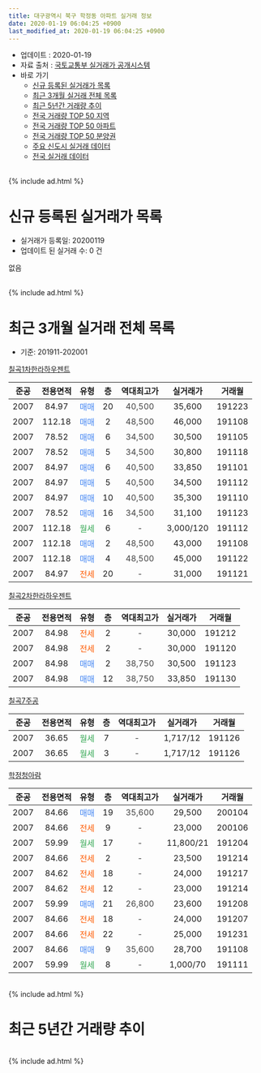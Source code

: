 ```yaml
---
title: 대구광역시 북구 학정동 아파트 실거래 정보
date: 2020-01-19 06:04:25 +0900
last_modified_at: 2020-01-19 06:04:25 +0900
---
```


* 업데이트 : 2020-01-19
* 자료 출처 : [국토교통부 실거래가 공개시스템](http://rt.molit.go.kr)
* 바로 가기
    * [신규 등록된 실거래가 목록](#신규-등록된-실거래가-목록)
    * [최근 3개월 실거래 전체 목록](#최근-3개월-실거래-전체-목록)
    * [최근 5년간 거래량 추이](#최근-5년간-거래량-추이)
    * [전국 거래량 TOP 50 지역](https://apt-info.github.io/apt-trade-info/최근-3개월-전국에서-가장-거래가-많이-발생한-지역)
    * [전국 거래량 TOP 50 아파트](https://apt-info.github.io/apt-trade-info/최근-3개월-전국에서-가장-거래가-많이-발생한-아파트)
    * [전국 거래량 TOP 50 분양권](https://apt-info.github.io/apt-trade-info/최근-3개월-전국에서-가장-거래가-많이-발생한-분양권)
    * [주요 신도시 실거래 데이터](https://apt-info.github.io/apt-trade-info/주요-신도시)
    * [전국 실거래 데이터](https://apt-info.github.io/apt-trade-info/전국)
<br>
{% include ad.html %}
<br>

# 신규 등록된 실거래가 목록
* 실거래가 등록일: 20200119
* 업데이트 된 실거래 수: 0 건

없음

<br>
{% include ad.html %}
<br>

# 최근 3개월 실거래 전체 목록
* 기준: 201911-202001


[칠곡1차한라하우젠트](https://search.naver.com/search.naver?query=%EB%8C%80%EA%B5%AC%EA%B4%91%EC%97%AD%EC%8B%9C+%EB%B6%81%EA%B5%AC+%ED%95%99%EC%A0%95%EB%8F%99+%EC%B9%A0%EA%B3%A11%EC%B0%A8%ED%95%9C%EB%9D%BC%ED%95%98%EC%9A%B0%EC%A0%A0%ED%8A%B8)

|준공|전용면적|유형|층|역대최고가|실거래가|거래월|
|:---:|:---:|:---:|:---:|:---:|:---:|:---:|
|2007|84.97|<span style="color:#4285f3">매매</span>|20|<span style="color:#444444">40,500</span>|35,600|191223|
|2007|112.18|<span style="color:#4285f3">매매</span>|2|<span style="color:#444444">48,500</span>|46,000|191108|
|2007|78.52|<span style="color:#4285f3">매매</span>|6|<span style="color:#444444">34,500</span>|30,500|191105|
|2007|78.52|<span style="color:#4285f3">매매</span>|5|<span style="color:#444444">34,500</span>|30,800|191118|
|2007|84.97|<span style="color:#4285f3">매매</span>|6|<span style="color:#444444">40,500</span>|33,850|191101|
|2007|84.97|<span style="color:#4285f3">매매</span>|5|<span style="color:#444444">40,500</span>|34,500|191112|
|2007|84.97|<span style="color:#4285f3">매매</span>|10|<span style="color:#444444">40,500</span>|35,300|191110|
|2007|78.52|<span style="color:#4285f3">매매</span>|16|<span style="color:#444444">34,500</span>|31,100|191123|
|2007|112.18|<span style="color:#34a853">월세</span>|6|<span style="color:#444444">-</span>|3,000/120|191112|
|2007|112.18|<span style="color:#4285f3">매매</span>|2|<span style="color:#444444">48,500</span>|43,000|191108|
|2007|112.18|<span style="color:#4285f3">매매</span>|4|<span style="color:#444444">48,500</span>|45,000|191122|
|2007|84.97|<span style="color:#ff5a00">전세</span>|20|<span style="color:#444444">-</span>|31,000|191121|

[칠곡2차한라하우젠트](https://search.naver.com/search.naver?query=%EB%8C%80%EA%B5%AC%EA%B4%91%EC%97%AD%EC%8B%9C+%EB%B6%81%EA%B5%AC+%ED%95%99%EC%A0%95%EB%8F%99+%EC%B9%A0%EA%B3%A12%EC%B0%A8%ED%95%9C%EB%9D%BC%ED%95%98%EC%9A%B0%EC%A0%A0%ED%8A%B8)

|준공|전용면적|유형|층|역대최고가|실거래가|거래월|
|:---:|:---:|:---:|:---:|:---:|:---:|:---:|
|2007|84.98|<span style="color:#ff5a00">전세</span>|2|<span style="color:#444444">-</span>|30,000|191212|
|2007|84.98|<span style="color:#ff5a00">전세</span>|2|<span style="color:#444444">-</span>|30,000|191120|
|2007|84.98|<span style="color:#4285f3">매매</span>|2|<span style="color:#444444">38,750</span>|30,500|191123|
|2007|84.98|<span style="color:#4285f3">매매</span>|12|<span style="color:#444444">38,750</span>|33,850|191130|

[칠곡7주공](https://search.naver.com/search.naver?query=%EB%8C%80%EA%B5%AC%EA%B4%91%EC%97%AD%EC%8B%9C+%EB%B6%81%EA%B5%AC+%ED%95%99%EC%A0%95%EB%8F%99+%EC%B9%A0%EA%B3%A17%EC%A3%BC%EA%B3%B5)

|준공|전용면적|유형|층|역대최고가|실거래가|거래월|
|:---:|:---:|:---:|:---:|:---:|:---:|:---:|
|2007|36.65|<span style="color:#34a853">월세</span>|7|<span style="color:#444444">-</span>|1,717/12|191126|
|2007|36.65|<span style="color:#34a853">월세</span>|3|<span style="color:#444444">-</span>|1,717/12|191126|

[학정청아람](https://search.naver.com/search.naver?query=%EB%8C%80%EA%B5%AC%EA%B4%91%EC%97%AD%EC%8B%9C+%EB%B6%81%EA%B5%AC+%ED%95%99%EC%A0%95%EB%8F%99+%ED%95%99%EC%A0%95%EC%B2%AD%EC%95%84%EB%9E%8C)

|준공|전용면적|유형|층|역대최고가|실거래가|거래월|
|:---:|:---:|:---:|:---:|:---:|:---:|:---:|
|2007|84.66|<span style="color:#4285f3">매매</span>|19|<span style="color:#444444">35,600</span>|29,500|200104|
|2007|84.66|<span style="color:#ff5a00">전세</span>|9|<span style="color:#444444">-</span>|23,000|200106|
|2007|59.99|<span style="color:#34a853">월세</span>|17|<span style="color:#444444">-</span>|11,800/21|191204|
|2007|84.66|<span style="color:#ff5a00">전세</span>|2|<span style="color:#444444">-</span>|23,500|191214|
|2007|84.62|<span style="color:#ff5a00">전세</span>|18|<span style="color:#444444">-</span>|24,000|191217|
|2007|84.62|<span style="color:#ff5a00">전세</span>|12|<span style="color:#444444">-</span>|23,000|191214|
|2007|59.99|<span style="color:#4285f3">매매</span>|21|<span style="color:#444444">26,800</span>|23,600|191208|
|2007|84.66|<span style="color:#ff5a00">전세</span>|18|<span style="color:#444444">-</span>|24,000|191207|
|2007|84.66|<span style="color:#ff5a00">전세</span>|22|<span style="color:#444444">-</span>|25,000|191231|
|2007|84.66|<span style="color:#4285f3">매매</span>|9|<span style="color:#444444">35,600</span>|28,700|191108|
|2007|59.99|<span style="color:#34a853">월세</span>|8|<span style="color:#444444">-</span>|1,000/70|191111|


<br>
{% include ad.html %}
<br>

# 최근 5년간 거래량 추이


<div style="width:100%;">
    <canvas id="deal_progress" height="200"></canvas>
</div>

<script>
new Chart(document.getElementById("deal_progress"), {
    type: 'line',
    data: {
        labels: ['201501','201502','201503','201504','201505','201506','201507','201508','201509','201510','201511','201512','201601','201602','201603','201604','201605','201606','201607','201608','201609','201610','201611','201612','201701','201702','201703','201704','201705','201706','201707','201708','201709','201710','201711','201712','201801','201802','201803','201804','201805','201806','201807','201808','201809','201810','201811','201812','201901','201902','201903','201904','201905','201906','201907','201908','201909','201910','201911','201912','202001'],
        datasets: [{
            label: '매매',
            pointRadius: 1,
            data: [17, 10, 24, 17, 13, 10, 16, 8, 12, 8, 4, 2, 2, 4, 3, 3, 1, 3, 5, 9, 12, 9, 4, 8, 4, 5, 2, 8, 16, 18, 21, 21, 4, 6, 10, 7, 16, 5, 17, 4, 12, 7, 2, 7, 21, 16, 4, 3, 5, 6, 6, 11, 5, 9, 15, 9, 11, 13, 12, 2, 1],
            borderColor: "rgba(255, 201, 14, 1)",
            backgroundColor: "rgba(255, 201, 14, 0.5)",
            fill: false,
            lineTension: 0
        },{
            label: '전월세',
            pointRadius: 1,
            data: [8, 6, 11, 10, 6, 6, 14, 26, 9, 13, 9, 7, 6, 9, 11, 5, 9, 5, 10, 10, 4, 3, 7, 14, 13, 15, 9, 5, 1, 11, 9, 14, 8, 3, 6, 8, 9, 9, 10, 5, 7, 9, 3, 3, 7, 7, 6, 4, 7, 12, 5, 7, 5, 9, 6, 27, 15, 13, 6, 7, 1],
            borderColor: "rgba(0, 141, 185, 1)",
            backgroundColor: "rgba(0, 141, 185, 0.5)",
            fill: false,
            lineTension: 0
        }
        ]
    },
    options: {
        responsive: true,
        title: {
            display: false
        },
        tooltips: {
            mode: 'index',
            intersect: false
        },
        hover: {
            mode: 'nearest',
            intersect: true
        },
        scales: {
            xAxes: [{
                display: true,
                scaleLabel: {
                    display: true,
                    labelString: '년/월'
                }
            }],
            yAxes: [{
                display: true,
                ticks: {
                    suggestedMin: 0,
                },
                scaleLabel: {
                    display: true,
                    labelString: '실거래 수'
                }
            }]
        }
    }
});

</script>


<br>
{% include ad.html %}
<br>

